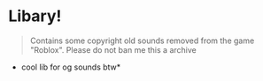 # Libary!
> Contains some copyright old sounds removed from the game "Roblox". Please do not ban me this a archive

* cool lib for og sounds btw*
